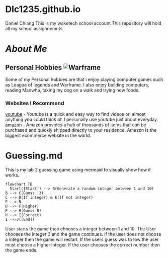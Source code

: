 # Dlc1235.github.io 
Daniel Chiang
This is my waketech school account
This repository will hold all my school assighnemnts

# _About Me_
## **Personal Hobbies** ![Warframe](https://encrypted-tbn0.gstatic.com/images?q=tbn:ANd9GcR7LfSTWT3dxgLDjf4MA15bgnTQfMxI02Ysxg&s)
Some of my Personal hobbies are that i enjoy playing computer games such as League of legends and Warframe.
I also enjoy building computers, reading Manwha, taking my dog on a walk and trying new foods.



### **Websites I Recommend**
[youtube](www.youtube.com) - Youtube is a quick and easy way to find videos on almost anything you could think of. I personally use youtube just about everyday.
 [amazon](www.amazon.com) - Amazon provides a hub of thousands of items that can be purchased and quickly shipped directly to your residence. Amazon is the biggest ecommerce website in the world.


# **Guessing.md**
This is my lab 2 guessing game using mermaid to visually show how it works.
```mermaid
flowchart TD
  Start([Start]) --> B(Generate a random integer between 1 and 10)
B --> C(Guess  3)
C --> D(If integer) & E(If not integer)
E --> B
D --> F(Higher)
F --> H(Guess 8)
H --> I(Correct)
I -->J([End])
```
User starts the game then chooses a integer between 1 and 10. The User chooses the integer 3 and the game continues. If the user does not choose a integer then the game will restart. If the users guess was to low the user must choose a higher integer. If the user chooses the correct number then the game ends.
